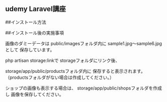 ## udemy Laravel講座

##インストール方法

##インストール後の実施事項

画像のダミーデータは
public/imagesフォルダ内に
sample1.jpg～sample6.jpgとして
保存しています。

php artisan storage:linkで
storageフォルダにリンク後、

storage/app/public/productsフォルダ内に
保存すると表示されます。
（productsフォルダがない場合は作成してください。）


ショップの画像も表示する場合は、
storage/app/public/shopsフォルダを作成し
画像を保存してください。